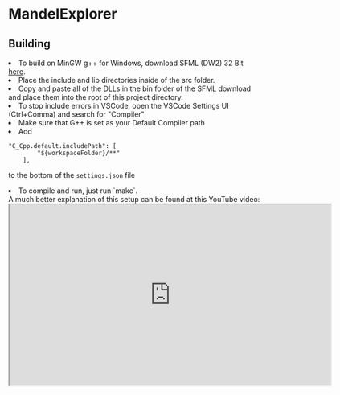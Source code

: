 # MandelExplorer

<h2> Building</h2>
<li> To build on MinGW g++ for Windows, download SFML (DW2) 32 Bit <a href="https://www.sfml-dev.org/files/SFML-2.5.1-windows-gcc-7.3.0-mingw-32-bit.zip">here</a>. <br><li> Place the include and lib directories inside of the src folder. <br>
<li>Copy and paste all of the DLLs in the bin folder of the SFML download and place them into the root of this project directory. <br>
<li>To stop include errors in VSCode, open the VSCode Settings UI (Ctrl+Comma) and search for "Compiler"
<li>Make sure that G++ is set as your Default Compiler path
<li>Add </li>
        
    "C_Cpp.default.includePath": [
            "${workspaceFolder}/**"
        ],

to the bottom of the `settings.json` file
<li>To compile and run, just run `make`.</li>
A much better explanation of this setup can be found at this YouTube video: 
<br>
<iframe width="640"  height="360"  
src=https://www.youtube.com/embed/Ljhpsdz8Ouo>  
</iframe>
